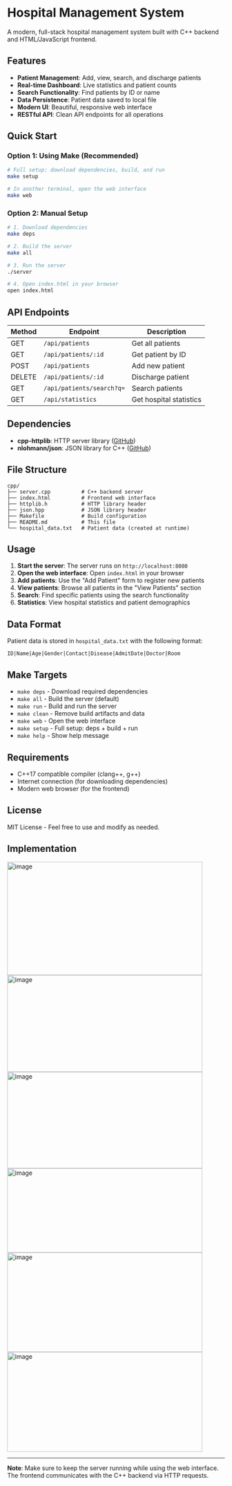 # Hospital Management System

A modern, full-stack hospital management system built with C++ backend and HTML/JavaScript frontend.

## Features

- **Patient Management**: Add, view, search, and discharge patients
- **Real-time Dashboard**: Live statistics and patient counts
- **Search Functionality**: Find patients by ID or name
- **Data Persistence**: Patient data saved to local file
- **Modern UI**: Beautiful, responsive web interface
- **RESTful API**: Clean API endpoints for all operations

## Quick Start

### Option 1: Using Make (Recommended)
```bash
# Full setup: download dependencies, build, and run
make setup

# In another terminal, open the web interface
make web
```

### Option 2: Manual Setup
```bash
# 1. Download dependencies
make deps

# 2. Build the server
make all

# 3. Run the server
./server

# 4. Open index.html in your browser
open index.html
```

## API Endpoints

| Method | Endpoint | Description |
|--------|----------|-------------|
| GET | `/api/patients` | Get all patients |
| GET | `/api/patients/:id` | Get patient by ID |
| POST | `/api/patients` | Add new patient |
| DELETE | `/api/patients/:id` | Discharge patient |
| GET | `/api/patients/search?q=` | Search patients |
| GET | `/api/statistics` | Get hospital statistics |

## Dependencies

- **cpp-httplib**: HTTP server library ([GitHub](https://github.com/yhirose/cpp-httplib))
- **nlohmann/json**: JSON library for C++ ([GitHub](https://github.com/nlohmann/json))

## File Structure

```
cpp/
├── server.cpp          # C++ backend server
├── index.html          # Frontend web interface
├── httplib.h           # HTTP library header
├── json.hpp            # JSON library header
├── Makefile            # Build configuration
├── README.md           # This file
└── hospital_data.txt   # Patient data (created at runtime)
```

## Usage

1. **Start the server**: The server runs on `http://localhost:8080`
2. **Open the web interface**: Open `index.html` in your browser
3. **Add patients**: Use the "Add Patient" form to register new patients
4. **View patients**: Browse all patients in the "View Patients" section
5. **Search**: Find specific patients using the search functionality
6. **Statistics**: View hospital statistics and patient demographics

## Data Format

Patient data is stored in `hospital_data.txt` with the following format:
```
ID|Name|Age|Gender|Contact|Disease|AdmitDate|Doctor|Room
```

## Make Targets

- `make deps` - Download required dependencies
- `make all` - Build the server (default)
- `make run` - Build and run the server
- `make clean` - Remove build artifacts and data
- `make web` - Open the web interface
- `make setup` - Full setup: deps + build + run
- `make help` - Show help message

## Requirements

- C++17 compatible compiler (clang++, g++)
- Internet connection (for downloading dependencies)
- Modern web browser (for the frontend)

## License

MIT License - Feel free to use and modify as needed.

## Implementation
<img width="452" height="262" alt="image" src="https://github.com/user-attachments/assets/a8a55fda-8d24-4aa6-b886-56ef7537a1a6" />


<img width="452" height="224" alt="image" src="https://github.com/user-attachments/assets/5b6db85c-81d7-4d64-be4c-53edfe54b4ea" />


<img width="452" height="223" alt="image" src="https://github.com/user-attachments/assets/289d7ffd-17a1-4e6f-b908-3e55b2196eb6" />


<img width="452" height="195" alt="image" src="https://github.com/user-attachments/assets/00a35916-e387-424f-9532-600270d87673" />


<img width="452" height="230" alt="image" src="https://github.com/user-attachments/assets/47812b7d-78dd-4a1e-a97d-51aaa977aed8" />


<img width="452" height="231" alt="image" src="https://github.com/user-attachments/assets/4210b8df-1bda-4ae8-b672-5566091e5998" />

---

**Note**: Make sure to keep the server running while using the web interface. The frontend communicates with the C++ backend via HTTP requests.
